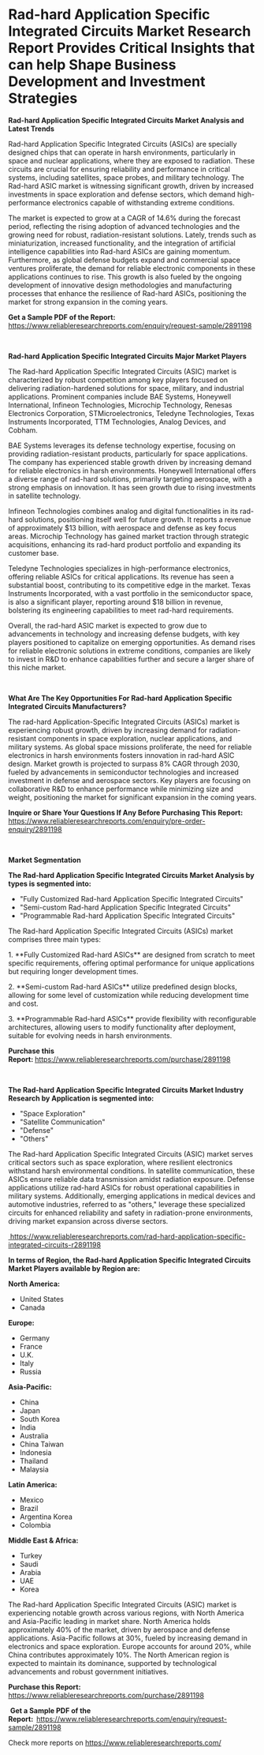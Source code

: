 <p><h1>Rad-hard Application Specific Integrated Circuits Market Research Report Provides Critical Insights that can help Shape Business Development and Investment Strategies</h1></p><p><strong>Rad-hard Application Specific Integrated Circuits Market Analysis and Latest Trends</strong></p>
<p><p>Rad-hard Application Specific Integrated Circuits (ASICs) are specially designed chips that can operate in harsh environments, particularly in space and nuclear applications, where they are exposed to radiation. These circuits are crucial for ensuring reliability and performance in critical systems, including satellites, space probes, and military technology. The Rad-hard ASIC market is witnessing significant growth, driven by increased investments in space exploration and defense sectors, which demand high-performance electronics capable of withstanding extreme conditions.</p><p>The market is expected to grow at a CAGR of 14.6% during the forecast period, reflecting the rising adoption of advanced technologies and the growing need for robust, radiation-resistant solutions. Lately, trends such as miniaturization, increased functionality, and the integration of artificial intelligence capabilities into Rad-hard ASICs are gaining momentum. Furthermore, as global defense budgets expand and commercial space ventures proliferate, the demand for reliable electronic components in these applications continues to rise. This growth is also fueled by the ongoing development of innovative design methodologies and manufacturing processes that enhance the resilience of Rad-hard ASICs, positioning the market for strong expansion in the coming years.</p></p>
<p><strong>Get a Sample PDF of the Report:&nbsp;</strong> <a href="https://www.reliableresearchreports.com/enquiry/request-sample/2891198?utm_campaign=3430&utm_medium=2&utm_source=Github&utm_content=ia&utm_term=14032025&utm_id=rad-hard-application-specific-integrated-circuits">https://www.reliableresearchreports.com/enquiry/request-sample/2891198</a></p>
<p>&nbsp;</p>
<p><strong>Rad-hard Application Specific Integrated Circuits Major Market Players</strong></p>
<p><p>The Rad-hard Application Specific Integrated Circuits (ASIC) market is characterized by robust competition among key players focused on delivering radiation-hardened solutions for space, military, and industrial applications. Prominent companies include BAE Systems, Honeywell International, Infineon Technologies, Microchip Technology, Renesas Electronics Corporation, STMicroelectronics, Teledyne Technologies, Texas Instruments Incorporated, TTM Technologies, Analog Devices, and Cobham.</p><p>BAE Systems leverages its defense technology expertise, focusing on providing radiation-resistant products, particularly for space applications. The company has experienced stable growth driven by increasing demand for reliable electronics in harsh environments. Honeywell International offers a diverse range of rad-hard solutions, primarily targeting aerospace, with a strong emphasis on innovation. It has seen growth due to rising investments in satellite technology.</p><p>Infineon Technologies combines analog and digital functionalities in its rad-hard solutions, positioning itself well for future growth. It reports a revenue of approximately $13 billion, with aerospace and defense as key focus areas. Microchip Technology has gained market traction through strategic acquisitions, enhancing its rad-hard product portfolio and expanding its customer base.</p><p>Teledyne Technologies specializes in high-performance electronics, offering reliable ASICs for critical applications. Its revenue has seen a substantial boost, contributing to its competitive edge in the market. Texas Instruments Incorporated, with a vast portfolio in the semiconductor space, is also a significant player, reporting around $18 billion in revenue, bolstering its engineering capabilities to meet rad-hard requirements.</p><p>Overall, the rad-hard ASIC market is expected to grow due to advancements in technology and increasing defense budgets, with key players positioned to capitalize on emerging opportunities. As demand rises for reliable electronic solutions in extreme conditions, companies are likely to invest in R&D to enhance capabilities further and secure a larger share of this niche market.</p></p>
<p>&nbsp;</p>
<p><strong>What Are The Key Opportunities For Rad-hard Application Specific Integrated Circuits Manufacturers?</strong></p>
<p><p>The rad-hard Application-Specific Integrated Circuits (ASICs) market is experiencing robust growth, driven by increasing demand for radiation-resistant components in space exploration, nuclear applications, and military systems. As global space missions proliferate, the need for reliable electronics in harsh environments fosters innovation in rad-hard ASIC design. Market growth is projected to surpass 8% CAGR through 2030, fueled by advancements in semiconductor technologies and increased investment in defense and aerospace sectors. Key players are focusing on collaborative R&D to enhance performance while minimizing size and weight, positioning the market for significant expansion in the coming years.</p></p>
<p><strong>Inquire or Share Your Questions If Any Before Purchasing This Report:</strong> <a href="https://www.reliableresearchreports.com/enquiry/pre-order-enquiry/2891198?utm_campaign=3430&utm_medium=2&utm_source=Github&utm_content=ia&utm_term=14032025&utm_id=rad-hard-application-specific-integrated-circuits">https://www.reliableresearchreports.com/enquiry/pre-order-enquiry/2891198</a></p>
<p>&nbsp;</p>
<p><strong>Market Segmentation</strong></p>
<p><strong>The Rad-hard Application Specific Integrated Circuits Market Analysis by types is segmented into:</strong></p>
<p><ul><li>"Fully Customized Rad-hard Application Specific Integrated Circuits"</li><li>"Semi-custom Rad-hard Application Specific Integrated Circuits"</li><li>"Programmable Rad-hard Application Specific Integrated Circuits"</li></ul></p>
<p><p>The Rad-hard Application Specific Integrated Circuits (ASICs) market comprises three main types: </p><p>1. **Fully Customized Rad-hard ASICs** are designed from scratch to meet specific requirements, offering optimal performance for unique applications but requiring longer development times.</p><p>   </p><p>2. **Semi-custom Rad-hard ASICs** utilize predefined design blocks, allowing for some level of customization while reducing development time and cost.</p><p>   </p><p>3. **Programmable Rad-hard ASICs** provide flexibility with reconfigurable architectures, allowing users to modify functionality after deployment, suitable for evolving needs in harsh environments.</p></p>
<p><strong>Purchase this Report:&nbsp;</strong><a href="https://www.reliableresearchreports.com/purchase/2891198?utm_campaign=3430&utm_medium=2&utm_source=Github&utm_content=ia&utm_term=14032025&utm_id=rad-hard-application-specific-integrated-circuits">https://www.reliableresearchreports.com/purchase/2891198</a></p>
<p>&nbsp;</p>
<p><strong>The Rad-hard Application Specific Integrated Circuits Market Industry Research by Application is segmented into:</strong></p>
<p><ul><li>"Space Exploration"</li><li>"Satellite Communication"</li><li>"Defense"</li><li>"Others"</li></ul></p>
<p><p>The Rad-hard Application Specific Integrated Circuits (ASIC) market serves critical sectors such as space exploration, where resilient electronics withstand harsh environmental conditions. In satellite communication, these ASICs ensure reliable data transmission amidst radiation exposure. Defense applications utilize rad-hard ASICs for robust operational capabilities in military systems. Additionally, emerging applications in medical devices and automotive industries, referred to as "others," leverage these specialized circuits for enhanced reliability and safety in radiation-prone environments, driving market expansion across diverse sectors.</p></p>
<p><a href="https://www.reliableresearchreports.com/rad-hard-application-specific-integrated-circuits-r2891198?utm_campaign=3430&utm_medium=2&utm_source=Github&utm_content=ia&utm_term=14032025&utm_id=rad-hard-application-specific-integrated-circuits">&nbsp;https://www.reliableresearchreports.com/rad-hard-application-specific-integrated-circuits-r2891198</a></p>
<p><strong>In terms of Region, the Rad-hard Application Specific Integrated Circuits Market Players available by Region are:</strong></p>
<p>
    <p> <strong> North America: </strong>
        <ul>
            <li>United States</li>
            <li>Canada</li>
        </ul>
        </p> 
    <p> <strong> Europe: </strong>
        <ul>
            <li>Germany</li>
            <li>France</li>
            <li>U.K.</li>
            <li>Italy</li>
            <li>Russia</li>
        </ul>
        </p> 
    <p> <strong> Asia-Pacific: </strong>
        <ul>
            <li>China</li>
            <li>Japan</li>
            <li>South Korea</li>
            <li>India</li>
            <li>Australia</li>
            <li>China Taiwan</li>
            <li>Indonesia</li>
            <li>Thailand</li>
            <li>Malaysia</li>
        </ul>
        </p> 
    <p> <strong> Latin America: </strong>
        <ul>
            <li>Mexico</li>
            <li>Brazil</li>
            <li>Argentina Korea</li>
            <li>Colombia</li>
        </ul>
        </p> 
    <p> <strong> Middle East & Africa: </strong>
        <ul>
            <li>Turkey</li>
            <li>Saudi</li>
            <li>Arabia</li>
            <li>UAE</li>
            <li>Korea</li>
        </ul>
    </p>
    </p>
<p><p>The Rad-hard Application Specific Integrated Circuits (ASIC) market is experiencing notable growth across various regions, with North America and Asia-Pacific leading in market share. North America holds approximately 40% of the market, driven by aerospace and defense applications. Asia-Pacific follows at 30%, fueled by increasing demand in electronics and space exploration. Europe accounts for around 20%, while China contributes approximately 10%. The North American region is expected to maintain its dominance, supported by technological advancements and robust government initiatives.</p></p>
<p><strong>Purchase this Report: </strong><a href="https://www.reliableresearchreports.com/purchase/2891198?utm_campaign=3430&utm_medium=2&utm_source=Github&utm_content=ia&utm_term=14032025&utm_id=rad-hard-application-specific-integrated-circuits">https://www.reliableresearchreports.com/purchase/2891198</a></p>
<p>&nbsp;<strong>Get a Sample PDF of the Report:&nbsp;&nbsp;</strong><a href="https://www.reliableresearchreports.com/enquiry/request-sample/2891198?utm_campaign=3430&utm_medium=2&utm_source=Github&utm_content=ia&utm_term=14032025&utm_id=rad-hard-application-specific-integrated-circuits">https://www.reliableresearchreports.com/enquiry/request-sample/2891198</a></p>
<p><strong></strong></p>
<p>Check more reports on <a href="https://www.reliableresearchreports.com/?utm_campaign=3430&utm_medium=2&utm_source=Github&utm_content=ia&utm_term=14032025&utm_id=rad-hard-application-specific-integrated-circuits">https://www.reliableresearchreports.com/</a></p>